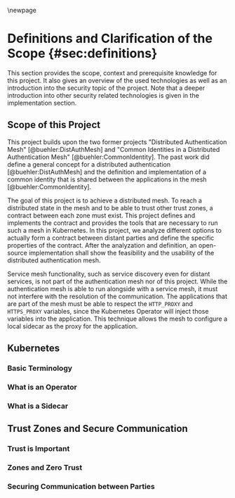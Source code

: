 \newpage

# Definitions and Clarification of the Scope {#sec:definitions}

This section provides the scope, context and prerequisite knowledge for this project. It also gives an overview of the used technologies as well as an introduction into the security topic of the project. Note that a deeper introduction into other security related technologies is given in the implementation section.

## Scope of this Project

This project builds upon the two former projects "Distributed Authentication Mesh" [@buehler:DistAuthMesh] and "Common Identities in a Distributed Authentication Mesh" [@buehler:CommonIdentity]. The past work did define a general concept for a distributed authentication [@buehler:DistAuthMesh] and the definition and implementation of a common identity that is shared between the applications in the mesh [@buehler:CommonIdentity].

The goal of this project is to achieve a distributed mesh. To reach a distributed state in the mesh and to be able to trust other trust zones, a contract between each zone must exist. This project defines and implements the contract and provides the tools that are necessary to run such a mesh in Kubernetes. In this project, we analyze different options to actually form a contract between distant parties and define the specific properties of the contract. After the analyzation and definition, an open-source implementation shall show the feasibility and the usability of the distributed authentication mesh.

Service mesh functionality, such as service discovery even for distant services, is not part of the authentication mesh nor of this project. While the authentication mesh is able to run alongside with a service mesh, it must not interfere with the resolution of the communication. The applications that are part of the mesh must be able to respect the `HTTP_PROXY` and `HTTPS_PROXY` variables, since the Kubernetes Operator will inject those variables into the application. This technique allows the mesh to configure a local sidecar as the proxy for the application.

## Kubernetes

### Basic Terminology

### What is an Operator

### What is a Sidecar

## Trust Zones and Secure Communication

### Trust is Important

### Zones and Zero Trust

### Securing Communication between Parties
